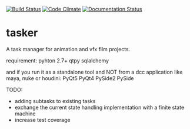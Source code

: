 [![Build Status](https://travis-ci.org/DominikPott/tasker.svg?branch=master)](https://travis-ci.org/DominikPott/tasker)
[![Code Climate](https://codeclimate.com/github/DominikPott/tasker/badges/gpa.svg)](https://codeclimate.com/github/DominikPott/tasker)
[![Documentation Status](https://readthedocs.org/projects/tasker/badge/?version=latest)](http://tasker.readthedocs.io/en/latest/?badge=latest)
# tasker
A task manager for animation and vfx film projects.

requirement:
pyhton 2.7+
qtpy
sqlalchemy

and if you run it as a standalone tool and NOT from a dcc application like maya, nuke or houdini:
PyQt5
PyQt4
PySide2
PySide

TODO:
- adding subtasks to existing tasks
- exchange the current state handling implementation with a finite state machine
- increase test coverage